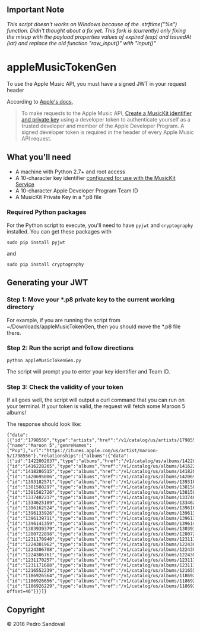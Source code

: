 ## Important Note

_This script doesn't works on Windows because of the .strftime("%s") function. Didn't thought about a fix yet._
_This fork is (currently) only fixing the mixup with the payload properties values of expired (exp) and issuedAt (iat) and replace the old function "raw_input()" with "input()"_

# appleMusicTokenGen

To use the Apple Music API, you must have a signed JWT in your request header

According to [Apple's docs](https://developer.apple.com/documentation/applemusicapi/getting_keys_and_creating_tokens),

> To make requests to the Apple Music API, [Create a MusicKit identifier and private key](https://help.apple.com/developer-account/#/devce5522674) using a developer token to authenticate yourself as a trusted developer and member of the Apple Developer Program. A signed developer token is required in the header of every Apple Music API request.

## What you'll need

-   A machine with Python 2.7+ and root access
-   A 10-character key identifier [configured for use with the MusicKit Service](https://help.apple.com/developer-account/#/dev646934554)
-   A 10-character Apple Developer Program Team ID
-   A MusicKit Private Key in a \*.p8 file

### Required Python packages

For the Python script to execute, you'll need to have `pyjwt` and `cryptography` installed. You can get these packages with

```
sudo pip install pyjwt
```

and

```
sudo pip install cryptography
```

## Generating your JWT

### Step 1: Move your \*.p8 private key to the current working directory

For example, if you are running the script from ~/Downloads/appleMusicTokenGen, then you should move the \*.p8 file there.

### Step 2: Run the script and follow directions

```
python appleMusicTokenGen.py
```

The script will prompt you to enter your key identifier and Team ID.

### Step 3: Check the validity of your token

If all goes well, the script will output a curl command that you can run on your terminal. If your token is valid, the request will fetch some Maroon 5 albums!

The response should look like:

```
{"data":[{"id":"1798556","type":"artists","href":"/v1/catalog/us/artists/1798556","attributes":{"name":"Maroon 5","genreNames":["Pop"],"url":"https://itunes.apple.com/us/artist/maroon-5/1798556"},"relationships":{"albums":{"data":[{"id":"1422002037","type":"albums","href":"/v1/catalog/us/albums/1422002037"},{"id":"1416228265","type":"albums","href":"/v1/catalog/us/albums/1416228265"},{"id":"1418286515","type":"albums","href":"/v1/catalog/us/albums/1418286515"},{"id":"1420695086","type":"albums","href":"/v1/catalog/us/albums/1420695086"},{"id":"1393182571","type":"albums","href":"/v1/catalog/us/albums/1393182571"},{"id":"1381588297","type":"albums","href":"/v1/catalog/us/albums/1381588297"},{"id":"1381582726","type":"albums","href":"/v1/catalog/us/albums/1381582726"},{"id":"1337482217","type":"albums","href":"/v1/catalog/us/albums/1337482217"},{"id":"1334625109","type":"albums","href":"/v1/catalog/us/albums/1334625109"},{"id":"1396162524","type":"albums","href":"/v1/catalog/us/albums/1396162524"},{"id":"1396133926","type":"albums","href":"/v1/catalog/us/albums/1396133926"},{"id":"1396139711","type":"albums","href":"/v1/catalog/us/albums/1396139711"},{"id":"1396141359","type":"albums","href":"/v1/catalog/us/albums/1396141359"},{"id":"1303939379","type":"albums","href":"/v1/catalog/us/albums/1303939379"},{"id":"1280722898","type":"albums","href":"/v1/catalog/us/albums/1280722898"},{"id":"1231170940","type":"albums","href":"/v1/catalog/us/albums/1231170940"},{"id":"1224301962","type":"albums","href":"/v1/catalog/us/albums/1224301962"},{"id":"1224306708","type":"albums","href":"/v1/catalog/us/albums/1224306708"},{"id":"1224306761","type":"albums","href":"/v1/catalog/us/albums/1224306761"},{"id":"1231170257","type":"albums","href":"/v1/catalog/us/albums/1231170257"},{"id":"1231171688","type":"albums","href":"/v1/catalog/us/albums/1231171688"},{"id":"1216552239","type":"albums","href":"/v1/catalog/us/albums/1216552239"},{"id":"1186926564","type":"albums","href":"/v1/catalog/us/albums/1186926564"},{"id":"1186926656","type":"albums","href":"/v1/catalog/us/albums/1186926656"},{"id":"1186926229","type":"albums","href":"/v1/catalog/us/albums/1186926229"}],"href":"/v1/catalog/us/artists/1798556/albums","next":"/v1/catalog/us/artists/1798556/albums?offset=46"}}}]}
```

## Copyright

© 2018 Pedro Sandoval
